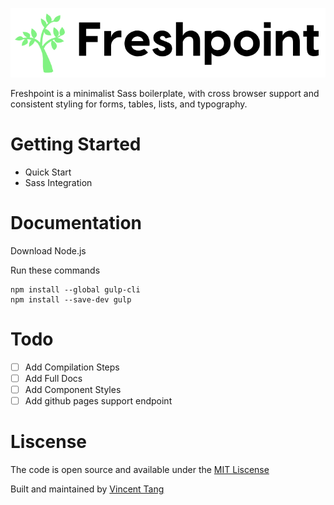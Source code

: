 ![](./docs/images/freshpoint-logo.png)

Freshpoint is a minimalist Sass boilerplate, with cross browser support and consistent styling for forms, tables, lists, and typography.

# Getting Started

- Quick Start
- Sass Integration

# Documentation

Download Node.js

Run these commands
```
npm install --global gulp-cli
npm install --save-dev gulp
```

# Todo

- [ ] Add Compilation Steps
- [ ] Add Full Docs
- [ ] Add Component Styles
- [ ] Add github pages support endpoint

# Liscense

The code is open source and available under the [MIT Liscense](https://opensource.org/licenses/MIT)

Built and maintained by [Vincent Tang](https://vincentmtang.com)